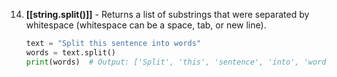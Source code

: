 14. **[[string.split()]]** - Returns a list of substrings that were separated by whitespace (whitespace can be a space, tab, or new line).
    ```python
    text = "Split this sentence into words"
    words = text.split()
    print(words)  # Output: ['Split', 'this', 'sentence', 'into', 'words']
    ```